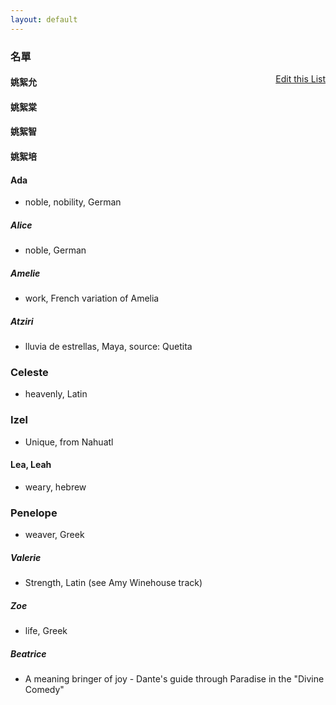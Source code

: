 ```yaml
---
layout: default
---
```


<h3>
<a id="a-list-of-names" class="anchor" href="#a-list-of-names" aria-hidden="true"><span class="octicon octicon-link"></span></a>名單</h3>
<a href="https://github.com/Strangehill/names/edit/gh-pages/index.md" style="float:right;">Edit this List</a>



#### 姚絮允

#### 姚絮棠

#### 姚絮智

#### 姚絮培




#### Ada
  - noble, nobility, German

##### Alice
  - noble, German

##### Amelie
  - work, French variation of Amelia

##### Atziri
  - lluvia de estrellas, Maya, source: Quetita

### Celeste
  - heavenly, Latin

### Izel
  - Unique, from Nahuatl

#### Lea, Leah
  - weary, hebrew

### Penelope
  - weaver, Greek

##### Valerie 
  - Strength, Latin (see Amy Winehouse track)

##### Zoe
  - life, Greek

##### Beatrice
  - A meaning bringer of joy - Dante's guide through Paradise in the "Divine Comedy"


